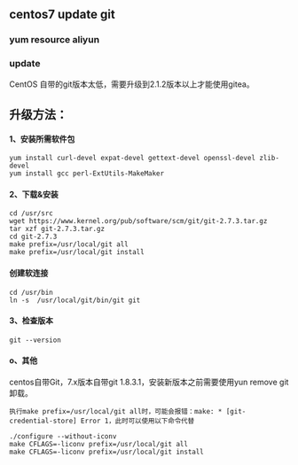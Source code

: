 ## centos7 update git 
### yum resource  aliyun

### update 
CentOS 自带的git版本太低，需要升级到2.1.2版本以上才能使用gitea。

## 升级方法：

#### 1、安装所需软件包
```
yum install curl-devel expat-devel gettext-devel openssl-devel zlib-devel 
yum install gcc perl-ExtUtils-MakeMaker
```
#### 2、下载&安装
````
cd /usr/src
wget https://www.kernel.org/pub/software/scm/git/git-2.7.3.tar.gz 
tar xzf git-2.7.3.tar.gz
cd git-2.7.3
make prefix=/usr/local/git all
make prefix=/usr/local/git install
````
#### 创建软连接
```
cd /usr/bin
ln -s  /usr/local/git/bin/git git
```
#### 3、检查版本
````
git --version
````
#### o、其他
centos自带Git，7.x版本自带git 1.8.3.1，安装新版本之前需要使用yun remove git卸载。
```
执行make prefix=/usr/local/git all时，可能会报错：make: * [git-credential-store] Error 1，此时可以使用以下命令代替

./configure --without-iconv
make CFLAGS=-liconv prefix=/usr/local/git all
make CFLAGS=-liconv prefix=/usr/local/git install
```